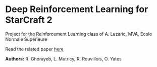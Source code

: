 # Deep Reinforcement Learning for StarCraft 2

Project for the Reinforcement Learning class of A. Lazaric, MVA, Ecole Normale Supérieure

Read the related paper [here](https://github.com/Aetaos/StarCraft2_RL/blob/master/Deep%20Reinforcement%20Learning%20for%20Starcraft%20II%20-%20OYates_RRouvillois_LMutricy_RGhorayeb.pdf)

**Authors:** R. Ghorayeb, L. Mutricy, R. Rouvillois, O. Yates
